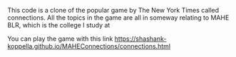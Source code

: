 This code is a clone of the popular game by The New York Times called connections.
All the topics in the game are all in someway relating to MAHE BLR, which is the college I study at

You can play the game with this link
https://shashank-koppella.github.io/MAHEConnections/connections.html

